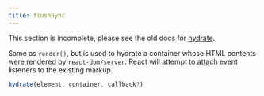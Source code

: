```yaml
---
title: flushSync
---
```


<Wip>

This section is incomplete, please see the old docs for [hydrate](https://reactjs.org/docs/react-dom.html#hydrate).

</Wip>


<Intro>

Same as `render()`, but is used to hydrate a container whose HTML contents were rendered by `react-dom/server`. React will attempt to attach event listeners to the existing markup.

```js
hydrate(element, container, callback?)
```

</Intro>
